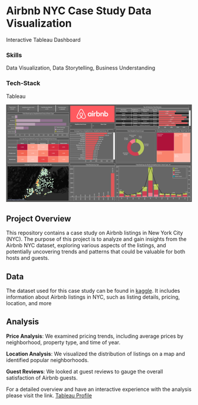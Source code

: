 
# Airbnb NYC Case Study Data Visualization

Interactive Tableau Dashboard

### Skills

Data Visualization, Data Storytelling, Business Understanding

### Tech-Stack

Tableau

![Alt Text](https://github.com/farhan0277/Airbnb-NYC-Case-Study-Data-Visualization/blob/main/Airbnb%20Dashboard.png)


## Project Overview

This repository contains a case study on Airbnb listings in New York City (NYC). The purpose of this project is to analyze and gain insights from the Airbnb NYC dataset, exploring various aspects of the listings, and potentially uncovering trends and patterns that could be valuable for both hosts and guests.
## Data

The dataset used for this case study can be found in [kaggle](https://www.kaggle.com/). It includes information about Airbnb listings in NYC, such as listing details, pricing, location, and more
## Analysis

**Price Analysis**: We examined pricing trends, including average prices by neighborhood, property type, and time of year.

**Location Analysis**: We visualized the distribution of listings on a map and identified popular neighborhoods.

**Guest Reviews**: We looked at guest reviews to gauge the overall satisfaction of Airbnb guests.

For a detailed overview and have an interactive experience with the analysis please visit the link.
[Tableau Profile](https://public.tableau.com/app/profile/farhan.hossain)
